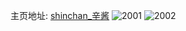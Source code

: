 主页地址: [shinchan_辛酱](https://weibo.com/u/2633226544) 
![2001](https://wx4.sinaimg.cn/mw2000/9cf3d930ly1fpdsitvcn9j20qo0zmjtp.jpg) 
![2002](https://wx4.sinaimg.cn/mw2000/9cf3d930ly1fpdske4dvdj20qo0zpwh1.jpg) 
